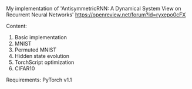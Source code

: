 My implementation of 'AntisymmetricRNN: A Dynamical System View on Recurrent Neural Networks'
https://openreview.net/forum?id=ryxepo0cFX

Content:
1. Basic implementation
2. MNIST
3. Permuted MNIST
4. Hidden state evolution
5. TorchScript optimization
6. CIFAR10

Requirements:
 PyTorch v1.1
